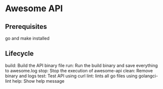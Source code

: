 # Awesome API

## Prerequisites
go and make installed

## Lifecycle
build:	 Build the API binary file
run:	 Run the build binary and save everything to awesome.log
stop:	 Stop the execution of awesome-api
clean:	 Remove binary and logs
test:	 Test API using curl
lint:    lints all go files using golangci-lint
help:	 Show help message
